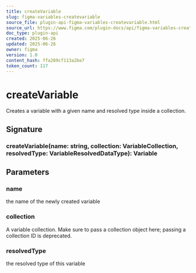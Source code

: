 ```yaml
---
title: createVariable
slug: figma-variables-createvariable
source_file: plugin-api-figma-variables-createvariable.html
source_url: https://www.figma.com/plugin-docs/api/figma-variables-createvariable/
doc_type: plugin-api
created: 2025-06-26
updated: 2025-06-26
owner: figma
version: 1.0
content_hash: ffa289cf113a2be7
token_count: 117
---
```

# createVariable

Creates a variable with a given name and resolved type inside a collection.

## Signature

### createVariable(name: string, collection: VariableCollection, resolvedType: VariableResolvedDataType): Variable

## Parameters

### name

the name of the newly created variable

### collection

A variable collection. Make sure to pass a collection object here; passing a collection ID is deprecated.

### resolvedType

the resolved type of this variable